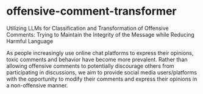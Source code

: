 # offensive-comment-transformer
Utilizing LLMs for Classification and Transformation of Offensive Comments: Trying to Maintain the Integrity of the Message while Reducing Harmful Language

As people increasingly use online chat platforms to express their opinions, toxic comments and behavior have become more prevalent. Rather than allowing offensive comments to potentially discourage others from participating in discussions, we aim to provide social media users/platforms with the opportunity to modify their comments and express their opinions in a non-offensive manner.
